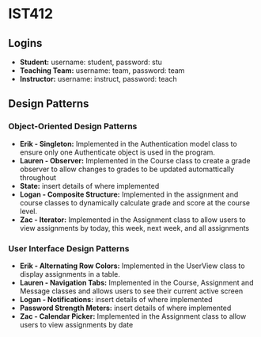 # IST412

## Logins

- **Student:** username: student, password: stu
- **Teaching Team:** username: team, password: team
- **Instructor:** username: instruct, password: teach

## Design Patterns

### Object-Oriented Design Patterns

- **Erik - Singleton:** Implemented in the Authentication model class to ensure only one Authenticate object is used in the program.
- **Lauren - Observer:** Implemented in the Course class to create a grade observer to allow changes to grades to be updated automattically throughout
- **State:** insert details of where implemented
- **Logan - Composite Structure:** Implemented in the assignment and course classes to dynamically calculate grade and score at the course level.
- **Zac - Iterator:** Implemented in the Assignment class to allow users to view assignments by today, this week, next week, and all assignments

### User Interface Design Patterns

- **Erik - Alternating Row Colors:** Implemented in the UserView class to display assignments in a table.
- **Lauren - Navigation Tabs:** Implemented in the Course, Assignment and Message classes and allows users to see their current active screen
- **Logan - Notifications:** insert details of where implemented
- **Password Strength Meters:** insert details of where implemented
- **Zac - Calendar Picker:** Implemented in the Assignment class to allow users to view assignments by date
